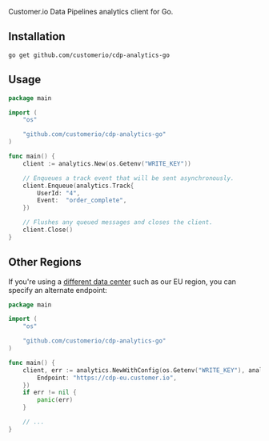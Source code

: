 Customer.io Data Pipelines analytics client for Go.

## Installation

```
go get github.com/customerio/cdp-analytics-go
```

## Usage

```go
package main

import (
    "os"

    "github.com/customerio/cdp-analytics-go"
)

func main() {
    client := analytics.New(os.Getenv("WRITE_KEY"))

    // Enqueues a track event that will be sent asynchronously.
    client.Enqueue(analytics.Track{
        UserId: "4",
        Event:  "order_complete",
    })

    // Flushes any queued messages and closes the client.
    client.Close()
}
```

## Other Regions

If you're using a [different data center](https://customer.io/docs/accounts-and-workspaces/data-centers/) such as our EU region, you can specify an alternate endpoint:

```go
package main

import (
    "os"

    "github.com/customerio/cdp-analytics-go"
)

func main() {
    client, err := analytics.NewWithConfig(os.Getenv("WRITE_KEY"), analytics.Config{
        Endpoint: "https://cdp-eu.customer.io",
    })
    if err != nil {
        panic(err)
    }

    // ...
}
```
